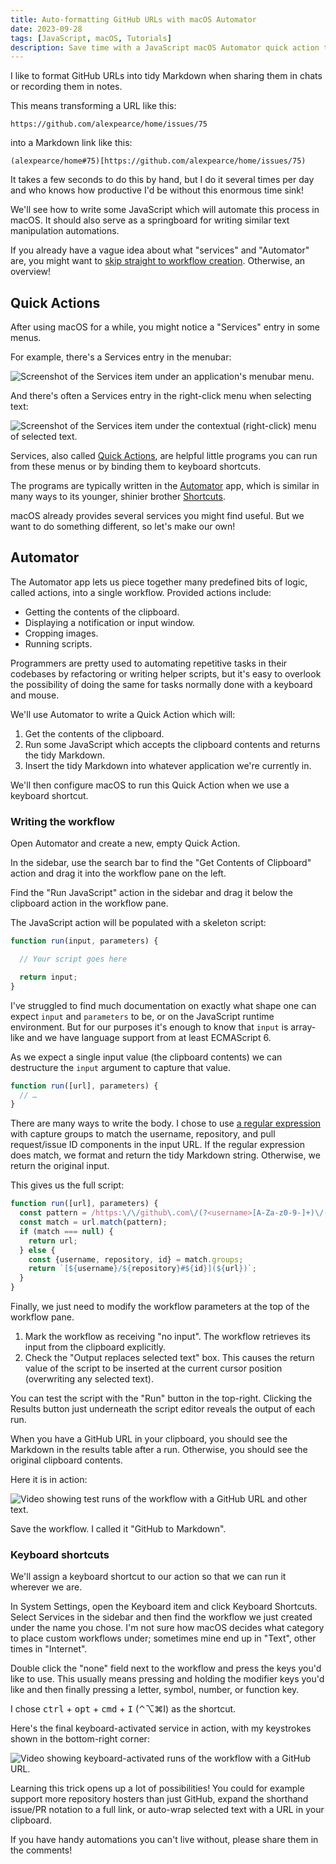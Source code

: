```yaml
---
title: Auto-formatting GitHub URLs with macOS Automator
date: 2023-09-28
tags: [JavaScript, macOS, Tutorials]
description: Save time with a JavaScript macOS Automator quick action that formats GitHub URLs on paste.
---
```


I like to format GitHub URLs into tidy Markdown when sharing them in chats or recording them in notes.

This means transforming a URL like this:

```
https://github.com/alexpearce/home/issues/75
```

into a Markdown link like this:

```
(alexpearce/home#75)[https://github.com/alexpearce/home/issues/75)
```

It takes a few seconds to do this by hand, but I do it several times per day and who knows how productive I'd be without this enormous time sink!

We'll see how to write some JavaScript which will automate this process in macOS. It should also serve as a springboard for writing similar text manipulation automations.

If you already have a vague idea about what "services" and "Automator" are, you might want to [skip straight to workflow creation](#writing-the-workflow).
Otherwise, an overview!

## Quick Actions

After using macOS for a while, you might notice a "Services" entry in some menus.

For example, there's a Services entry in the menubar:

![Screenshot of the Services item under an application's menubar menu.](/img/auto-format-github-urls/services-menubar.png)

And there's often a Services entry in the right-click menu when selecting text:

![Screenshot of the Services item under the contextual (right-click) menu of selected text.](/img/auto-format-github-urls/services-contextual.png)

Services, also called [Quick Actions](https://support.apple.com/en-gb/guide/automator/aut73234890a/mac), are helpful little programs you can run from these menus or by binding them to keyboard shortcuts.

The programs are typically written in the [Automator](https://support.apple.com/en-gb/guide/automator/welcome/mac) app, which is similar in many ways to its younger, shinier brother [Shortcuts](https://support.apple.com/en-gb/guide/shortcuts-mac/apdf22b0444c/mac).

macOS already provides several services you might find useful.
But we want to do something different, so let's make our own!

## Automator

The Automator app lets us piece together many predefined bits of logic, called actions, into a single workflow.
Provided actions include:

- Getting the contents of the clipboard.
- Displaying a notification or input window.
- Cropping images.
- Running scripts.

Programmers are pretty used to automating repetitive tasks in their codebases by refactoring or writing helper scripts, but it's easy to overlook the possibility of doing the same for tasks normally done with a keyboard and mouse.

We'll use Automator to write a Quick Action which will:

1. Get the contents of the clipboard.
2. Run some JavaScript which accepts the clipboard contents and returns the tidy Markdown.
3. Insert the tidy Markdown into whatever application we're currently in.

We'll then configure macOS to run this Quick Action when we use a keyboard shortcut.

### Writing the workflow

Open Automator and create a new, empty Quick Action.

In the sidebar, use the search bar to find the "Get Contents of Clipboard" action and drag it into the workflow pane on the left.

Find the "Run JavaScript" action in the sidebar and drag it below the clipboard action in the workflow pane.

The JavaScript action will be populated with a skeleton script:

```javascript
function run(input, parameters) {

  // Your script goes here

  return input;
}
```

I've struggled to find much documentation on exactly what shape one can expect `input` and `parameters` to be, or on the JavaScript runtime environment.
But for our purposes it's enough to know that `input` is array-like and we have language support from at least ECMAScript 6.

As we expect a single input value (the clipboard contents) we can destructure the `input` argument to capture that value.

```javascript
function run([url], parameters) {
  // …
}
```

There are many ways to write the body.
I chose to use [a regular expression](https://regexr.com/7ksav) with capture groups to match the username, repository, and pull request/issue ID components in the input URL.
If the regular expression does match, we format and return the tidy Markdown string.
Otherwise, we return the original input. 

This gives us the full script:

```javascript
function run([url], parameters) {
  const pattern = /https:\/\/github\.com\/(?<username>[A-Za-z0-9-]+)\/(?<repository>[A-Za-z0-9-_\.]+)\/(?:pull|issues)\/(?<id>(\d+))/;
  const match = url.match(pattern);
  if (match === null) {
    return url;
  } else {
    const {username, repository, id} = match.groups;
    return `[${username}/${repository}#${id}](${url})`;
  }
}
```

Finally, we just need to modify the workflow parameters at the top of the workflow pane.

1. Mark the workflow as receiving "no input". The workflow retrieves its input from the clipboard explicitly.
2. Check the "Output replaces selected text" box. This causes the return value of the script to be inserted at the current cursor position (overwriting any selected text).

You can test the script with the "Run" button in the top-right.
Clicking the Results button just underneath the script editor reveals the output of each run.

When you have a GitHub URL in your clipboard, you should see the Markdown in the results table after a run.
Otherwise, you should see the original clipboard contents.

Here it is in action:

![Video showing test runs of the workflow with a GitHub URL and other text.](/img/auto-format-github-urls/testing-demo.gif)

Save the workflow. I called it "GitHub to Markdown".

### Keyboard shortcuts

We'll assign a keyboard shortcut to our action so that we can run it wherever we are.

In System Settings, open the Keyboard item and click Keyboard Shortcuts.
Select Services in the sidebar and then find the workflow we just created under the name you chose.
I'm not sure how macOS decides what category to place custom workflows under; sometimes mine end up in "Text", other times in "Internet".

Double click the "none" field next to the workflow and press the keys you'd like to use.
This usually means pressing and holding the modifier keys you'd like and then finally pressing a letter, symbol, number, or function key.

I chose <kbd>ctrl</kbd> + <kbd>opt</kbd> + <kbd>cmd</kbd> + <kbd>I</kbd> (⌃⌥⌘I) as the shortcut.

Here's the final keyboard-activated service in action, with my keystrokes shown in the bottom-right corner:

![Video showing keyboard-activated runs of the workflow with a GitHub URL.](/img/auto-format-github-urls/demo.gif)

Learning this trick opens up a lot of possibilities!
You could for example support more repository hosters than just GitHub, expand the shorthand issue/PR notation to a full link, or auto-wrap selected text with a URL in your clipboard.

If you have handy automations you can't live without, please share them in the comments!
